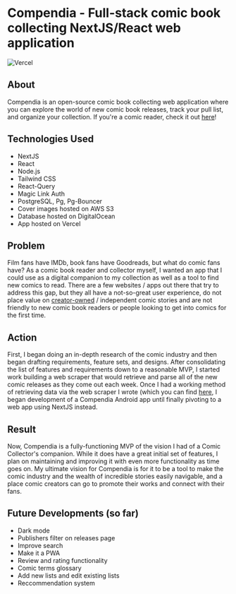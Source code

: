 # Compendia - Full-stack comic book collecting NextJS/React web application

![Vercel](http://therealsujitk-vercel-badge.vercel.app/?app=compendia)

## About

Compendia is an open-source comic book collecting web application where you can explore the world of new comic book releases, track your pull list, and organize your collection. If you're a comic reader, check it out [here](https://mycompendia.com)!

## Technologies Used

-   NextJS
-   React
-   Node.js
-   Tailwind CSS
-   React-Query
-   Magic Link Auth
-   PostgreSQL, Pg, Pg-Bouncer
-   Cover images hosted on AWS S3
-   Database hosted on DigitalOcean
-   App hosted on Vercel

## Problem

Film fans have IMDb, book fans have Goodreads, but what do comic fans have? As a comic book reader and collector myself, I wanted an app that I could use as a digital companion to my collection as well as a tool to find new comics to read. There are a few websites / apps out there that try to address this gap, but they all have a not-so-great user experience, do not place value on [creator-owned](https://en.wikipedia.org/wiki/Creator_ownership_in_comics) / independent comic stories and are not friendly to new comic book readers or people looking to get into comics for the first time.

## Action

First, I began doing an in-depth research of the comic industry and then began drafting requirements, feature sets, and designs. After consolidating the list of features and requirements down to a reasonable MVP, I started work building a web scraper that would retrieve and parse all of the new comic releases as they come out each week. Once I had a working method of retrieving data via the web scraper I wrote (which you can find [here](https://github.com/gchartier/compendia-scraper), I began development of a Compendia Android app until finally pivoting to a web app using NextJS instead.

## Result

Now, Compendia is a fully-functioning MVP of the vision I had of a Comic Collector's companion. While it does have a great initial set of features, I plan on maintaining and improving it with even more functionality as time goes on. My ultimate vision for Compendia is for it to be a tool to make the comic industry and the wealth of incredible stories easily navigable, and a place comic creators can go to promote their works and connect with their fans.

## Future Developments (so far)

-   Dark mode
-   Publishers filter on releases page
-   Improve search
-   Make it a PWA
-   Review and rating functionality
-   Comic terms glossary
-   Add new lists and edit existing lists
-   Reccommendation system
